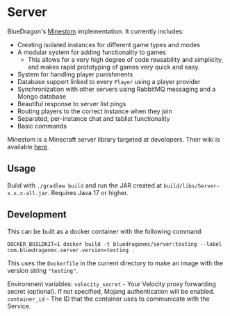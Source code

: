 # Server
BlueDragon's [Minestom](https://minestom.net/) implementation. It currently includes:
- Creating isolated instances for different game types and modes
- A modular system for adding functionality to games
  - This allows for a very high degree of code reusability and simplicity, and makes rapid prototyping of games very quick and easy.
- System for handling player punishments
- Database support linked to every `Player` using a player provider
- Synchronization with other servers using RabbitMQ messaging and a Mongo database
- Beautiful response to server list pings
- Routing players to the correct instance when they join
- Separated, per-instance chat and tablist functionality
- Basic commands

Minestom is a Minecraft server library targeted at developers. Their wiki is available [here](https://wiki.minestom.net).

## Usage
Build with `./gradlew build` and run the JAR created at `build/libs/Server-x.x.x-all.jar`.
Requires Java 17 or higher.

## Development
This can be built as a docker container with the following command:
```shell
DOCKER_BUILDKIT=1 docker build -t bluedragonmc/server:testing --label com.bluedragonmc.server.version=testing .
```
This uses the `Dockerfile` in the current directory to make an image with the version string `"testing"`.

Environment variables:
`velocity_secret` - Your Velocity proxy forwarding secret (optional). If not specified, Mojang authentication will be enabled.
`container_id` - The ID that the container uses to communicate with the Service.
